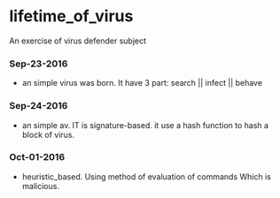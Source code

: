 # lifetime_of_virus
An exercise of virus defender subject
### Sep-23-2016
+ an simple virus was born. It have 3 part: search || infect || behave

### Sep-24-2016
+ an simple av. IT is signature-based. it use a hash function to hash a block of virus.
### Oct-01-2016
+ heuristic_based. Using method of evaluation of commands Which is malicious.
